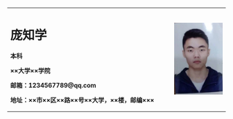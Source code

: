 
<table border="0">
  <tr>
    <td width="75%">
      <h1>庞知学</h1>
      <p><b>本科</b></p>
      <p><b>××大学××学院</b></p>
      <p><b>邮箱：1234567789@qq.com</b></p>
      <p><b>地址：××市××区××路××号××大学，××楼，邮编×××</b></p>
    </td>
    <td width="25%">
      <img src="/pzx.jpg" width="100%">      
    </td>
  </tr>
</table>

